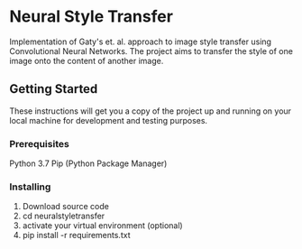 # Neural Style Transfer

Implementation of Gaty's et. al. approach to image style transfer using Convolutional Neural Networks. The project
aims to transfer the style of one image onto the content of another image.

## Getting Started

These instructions will get you a copy of the project up and running on your local machine for development and testing purposes.

### Prerequisites

Python 3.7
Pip (Python Package Manager)

### Installing

1. Download source code
2. cd neuralstyletransfer
3. activate your virtual environment (optional)
4. pip install -r requirements.txt
